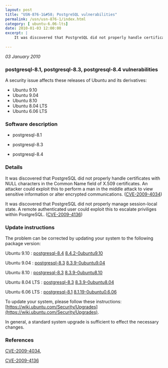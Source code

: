 ```yaml
---
layout: post
title: "USN-876-1&#58; PostgreSQL vulnerabilities"
permalink: /usn/usn-876-1/index.html
category: [ ubuntu-6.06-lts]
date: 2010-01-03 12:00:00
excerpt: |
    It was discovered that PostgreSQL did not properly handle certificates with NULL characters in the Common Name field of X.509 certificates. An attacker could exploit this to perform a man in the middle attack to view sensitive information or alter encrypted communications. ([CVE-2009-4034](http://people.ubuntu.com/~ubuntu-security/cve/CVE-2009-4034))
    
--- 
```

 
 

*03 January 2010*

### postgresql-8.1, postgresql-8.3, postgresql-8.4 vulnerabilities

A security issue affects these releases of Ubuntu and its derivatives:

* Ubuntu 9.10
* Ubuntu 9.04
* Ubuntu 8.10
* Ubuntu 8.04 LTS
* Ubuntu 6.06 LTS

### Software description

* postgresql-8.1 

* postgresql-8.3 

* postgresql-8.4 

### Details

It was discovered that PostgreSQL did not properly handle certificates with NULL characters in the Common Name field of X.509 certificates. An attacker could exploit this to perform a man in the middle attack to view sensitive information or alter encrypted communications. ([CVE-2009-4034](http://people.ubuntu.com/~ubuntu-security/cve/CVE-2009-4034))

It was discovered that PostgreSQL did not properly manage session-local state. A remote authenticated user could exploit this to escalate priviliges within PostgreSQL. ([CVE-2009-4136](http://people.ubuntu.com/~ubuntu-security/cve/CVE-2009-4136)) 

### Update instructions

The problem can be corrected by updating your system to the following package version:

Ubuntu 9.10
 : [postgresql-8.4](https://launchpad.net/ubuntu/+source/postgresql-8.4) <span> [8.4.2-0ubuntu9.10](https://launchpad.net/ubuntu/+source/postgresql-8.4/8.4.2-0ubuntu9.10) </span> 

Ubuntu 9.04
 : [postgresql-8.3](https://launchpad.net/ubuntu/+source/postgresql-8.3) <span> [8.3.9-0ubuntu9.04](https://launchpad.net/ubuntu/+source/postgresql-8.3/8.3.9-0ubuntu9.04) </span> 

Ubuntu 8.10
 : [postgresql-8.3](https://launchpad.net/ubuntu/+source/postgresql-8.3) <span> [8.3.9-0ubuntu8.10](https://launchpad.net/ubuntu/+source/postgresql-8.3/8.3.9-0ubuntu8.10) </span> 

Ubuntu 8.04 LTS
 : [postgresql-8.3](https://launchpad.net/ubuntu/+source/postgresql-8.3) <span> [8.3.9-0ubuntu8.04](https://launchpad.net/ubuntu/+source/postgresql-8.3/8.3.9-0ubuntu8.04) </span> 

Ubuntu 6.06 LTS
 : [postgresql-8.1](https://launchpad.net/ubuntu/+source/postgresql-8.1) <span> [8.1.19-0ubuntu0.6.06](https://launchpad.net/ubuntu/+source/postgresql-8.1/8.1.19-0ubuntu0.6.06) </span> 

To update your system, please follow these instructions: [https://wiki.ubuntu.com/Security/Upgrades](https://wiki.ubuntu.com/Security/Upgrades).

In general, a standard system upgrade is sufficient to effect the necessary changes. 

### References

 
 [CVE-2009-4034](http://people.ubuntu.com/~ubuntu-security/cve/CVE-2009-4034), 

 [CVE-2009-4136](http://people.ubuntu.com/~ubuntu-security/cve/CVE-2009-4136)
 

